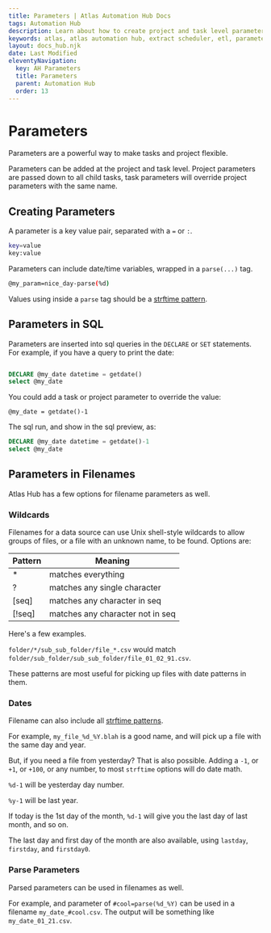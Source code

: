```yaml
---
title: Parameters | Atlas Automation Hub Docs
tags: Automation Hub
description: Learn about how to create project and task level parameters for Atlas Automation Hub. Parameters are a powerful way to make your tasks flexible.
keywords: atlas, atlas automation hub, extract scheduler, etl, parameters
layout: docs_hub.njk
date: Last Modified
eleventyNavigation:
  key: AH Parameters
  title: Parameters
  parent: Automation Hub
  order: 13
---
```


# Parameters

Parameters are a powerful way to make tasks and project flexible.

Parameters can be added at the project and task level. Project parameters are passed down to all child tasks, task parameters will override project parameters with the same name.

## Creating Parameters

A parameter is a key value pair, separated with a ``=`` or ``:``.

```bash
key=value
key:value
```

Parameters can include date/time variables, wrapped in a ``parse(...)`` tag.

```bash
@my_param=nice_day-parse(%d)
```

Values using inside a ``parse`` tag should be a [strftime pattern](https://strftime.org).

## Parameters in SQL

Parameters are inserted into sql queries in the `DECLARE` or `SET` statements. For example, if you have a query to print the date:

```sql

DECLARE @my_date datetime = getdate()
select @my_date
```

You could add a task or project parameter to override the value:

```
@my_date = getdate()-1
```

The sql run, and show in the sql preview, as:

```sql
DECLARE @my_date datetime = getdate()-1
select @my_date
```

## Parameters in Filenames

Atlas Hub has a few options for filename parameters as well.

### Wildcards

Filenames for a data source can use Unix shell-style wildcards to allow groups of files, or a file with an unknown name, to be found. Options are:

| Pattern | Meaning                          |
|---------|----------------------------------|
| *       | matches everything               |
| ?       | matches any single character     |
| [seq]   | matches any character in seq     |
| [!seq]  | matches any character not in seq |

Here's a few examples.

`folder/*/sub_sub_folder/file_*.csv` would match `folder/sub_folder/sub_sub_folder/file_01_02_91.csv`.

These patterns are most useful for picking up files with date patterns in them.

### Dates

Filename can also include all [strftime patterns](https://strftime.org).

For example, `my_file_%d_%Y.blah` is a good name, and will pick up a file with the same day and year.

But, if you need a file from yesterday? That is also possible. Adding a `-1`, or `+1`, or `+100`, or any number, to most `strftime` options will do date math.

`%d-1` will be yesterday day number.

`%y-1` will be last year.

If today is the 1st day of the month, `%d-1` will give you the last day of last month, and so on.

The last day and first day of the month are also available, using `lastday`, `firstday`, and `firstday0`.

### Parse Parameters

Parsed parameters can be used in filenames as well.

For example, and parameter of ```#cool=parse(%d_%Y)``` can be used in a filename ```my_date_#cool.csv```. The output will be something like ```my_date_01_21.csv```.
